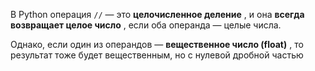 В Python операция `//` — это **целочисленное деление** , и она **всегда возвращает целое число** , если оба операнда — целые числа.

Однако, если один из операндов — **вещественное число (float)** , то результат тоже будет вещественным, но с нулевой дробной частью